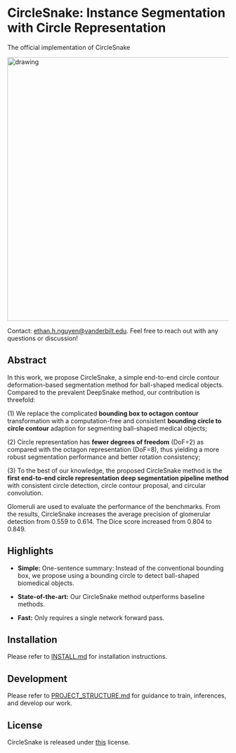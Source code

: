 # CircleSnake: Instance Segmentation with Circle Representation
The official implementation of CircleSnake

[//]: # (![]&#40;docs/fig1.png&#41;)
<img src="docs/fig1.png" alt="drawing" width="600"/>

Contact: [ethan.h.nguyen@vanderbilt.edu](mailto:ethan.h.nguyen@vanderbilt.edu). Feel free to reach out with any questions or discussion!  

## Abstract
In this work, we propose CircleSnake, a simple end-to-end circle contour deformation-based segmentation method for ball-shaped medical objects. Compared to the prevalent DeepSnake method, our contribution is threefold: 

(1) We replace the complicated **bounding box to octagon contour** transformation with a computation-free and consistent **bounding circle to circle contour** adaption for segmenting ball-shaped medical objects; 

(2) Circle representation has **fewer degrees of freedom** (DoF=2) as compared with the octagon representation (DoF=8), thus yielding a more robust segmentation performance and better rotation consistency; 

(3) To the best of our knowledge, the proposed CircleSnake method is the **first end-to-end circle representation deep segmentation pipeline method** with consistent circle detection, circle contour proposal, and circular convolution. 

Glomeruli are used to evaluate the performance of the benchmarks. From the results, CircleSnake increases the average precision of glomerular detection from 0.559 to 0.614. The Dice score increased from 0.804 to 0.849.

## Highlights 

- **Simple:** One-sentence summary: Instead of the conventional bounding box, we propose using a bounding circle to detect ball-shaped biomedical objects.

- **State-of-the-art:** Our CircleSnake method outperforms baseline methods.

- **Fast:** Only requires a single network forward pass.

## Installation

Please refer to [INSTALL.md](docs/INSTALL.md) for installation instructions.

## Development

Please refer to [PROJECT_STRUCTURE.md](docs/PROJECT_STRUCTURE.md) for guidance to train, inferences, and develop our work.

## License

CircleSnake is released under [this](LICENSE) license.
